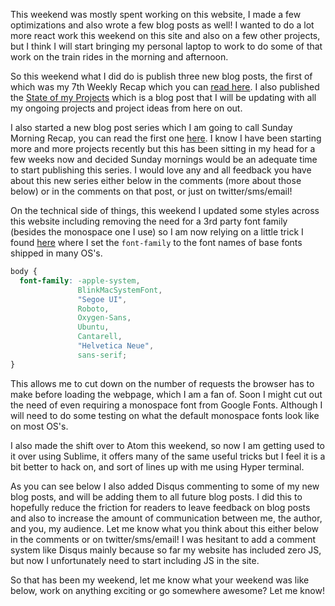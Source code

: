 <p>
  This weekend was mostly spent working on this website, I made a few optimizations and also wrote a few blog posts as well!
  I wanted to do a lot more react work this weekend on this site and also on a few other projects, but I think I will start bringing
  my personal laptop to work to do some of that work on the train rides in the morning and afternoon.
</p>
<p>
  So this weekend what I did do is publish three new blog posts, the first of which was my 7th Weekly Recap which you can
  <a href="/post/Weekly-Recap-volume-7" data-css-link-article>read here</a>. I also published the <a href="/post/State-of-my-Projects" data-css-link-article>
    State of my Projects</a> which is a blog post that I will be updating with all my ongoing projects and project ideas from here
  on out.
</p>
<p>
  I also started a new blog post series which I am going to call Sunday Morning Recap, you can read the first one <a href="/post/Sunday-Morning-Recap-volume-1" data-css-link-article>here</a>.
  I know I have been starting more and more projects recently but this has been sitting in my head for a few weeks now and decided Sunday mornings would be an adequate
  time to start publishing this series. I would love any and all feedback you have about this new series either below in the comments (more about those below) or in the
  comments on that post, or just on twitter/sms/email!
</p>
<p>
  On the technical side of things, this weekend I updated some styles across this website including removing the need for a 3rd party font family (besides the monospace one I use)
  so I am now relying on a little trick I found <a href="https://bitsofco.de/the-new-system-font-stack/" data-css-link-article>here</a> where I set the <code class="inline-block">font-family</code>
  to the font names of base fonts shipped in many OS's.
</p>

```css
body {
  font-family: -apple-system,
               BlinkMacSystemFont,
               "Segoe UI",
               Roboto,
               Oxygen-Sans,
               Ubuntu,
               Cantarell,
               "Helvetica Neue",
               sans-serif;
}
```

<p>
  This allows me to cut down on the number of requests the browser has to make before loading the webpage, which I am a fan of. Soon I might
  cut out the need of even requiring a monospace font from Google Fonts. Although I will need to do some testing on what the default monospace
  fonts look like on most OS's.
</p>
<p>
  I also made the shift over to Atom this weekend, so now I am getting used to it over using Sublime, it offers many of the same useful tricks
  but I feel it is a bit better to hack on, and sort of lines up with me using Hyper terminal.
</p>
<p>
  As you can see below I also added Disqus commenting to some of my new blog posts, and will be adding them to all future blog posts. I did this
  to hopefully reduce the friction for readers to leave feedback on blog posts and also to increase the amount of communication between me, the author,
  and you, my audience. Let me know what you think about this either below in the comments or on twitter/sms/email! I was hesitant to add a comment system
  like Disqus mainly because so far my website has included zero JS, but now I unfortunately need to start including JS in the site.
</p>
<p>
  So that has been my weekend, let me know what your weekend was like below, work on anything exciting or go somewhere awesome? Let me know!
</p>
